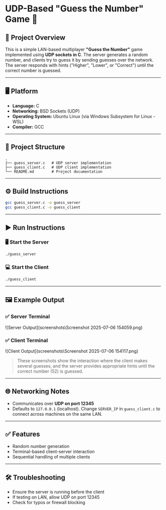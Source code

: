 # UDP-Based "Guess the Number" Game 🎯

## 📌 Project Overview

This is a simple LAN-based multiplayer **"Guess the Number"** game implemented using **UDP sockets in C**. The server generates a random number, and clients try to guess it by sending guesses over the network. The server responds with hints ("Higher", "Lower", or "Correct") until the correct number is guessed.

---

## 🖥️ Platform

- **Language:** C
- **Networking:** BSD Sockets (UDP)
- **Operating System:** Ubuntu Linux (via Windows Subsystem for Linux - WSL)
- **Compiler:** GCC

---

## 📁 Project Structure

```
.
├── guess_server.c   # UDP server implementation
├── guess_client.c   # UDP client implementation
└── README.md        # Project documentation
```

---

## ⚙️ Build Instructions

```bash
gcc guess_server.c -o guess_server
gcc guess_client.c -o guess_client
```

---

## ▶️ Run Instructions

### 🖥️ Start the Server

```bash
./guess_server
```

### 💻 Start the Client

```bash
./guess_client
```

---

## 🖼️ Example Output

### ✅ Server Terminal

![Server Output](screenshots\Screenshot 2025-07-06 154059.png)

### ✅ Client Terminal

![Client Output](screenshots\Screenshot 2025-07-06 154117.png)

> These screenshots show the interaction where the client makes several guesses, and the server provides appropriate hints until the correct number (52) is guessed.

---

## 🌐 Networking Notes

- Communicates over **UDP on port 12345**
- Defaults to `127.0.0.1` (localhost). Change `SERVER_IP` in `guess_client.c` to connect across machines on the same LAN.

---

## ✅ Features

- Random number generation
- Terminal-based client-server interaction
- Sequential handling of multiple clients

---

## 🛠️ Troubleshooting

- Ensure the server is running before the client
- If testing on LAN, allow UDP on port 12345
- Check for typos or firewall blocking


